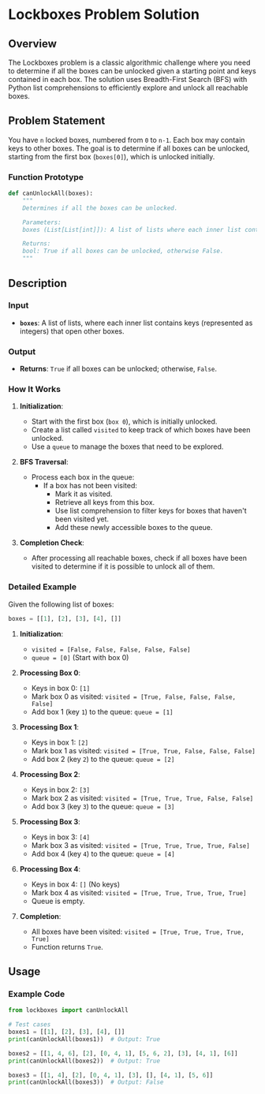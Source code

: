 # Lockboxes Problem Solution

## Overview

The Lockboxes problem is a classic algorithmic challenge where you need to determine if all the boxes can be unlocked given a starting point and keys contained in each box. The solution uses Breadth-First Search (BFS) with Python list comprehensions to efficiently explore and unlock all reachable boxes.

## Problem Statement

You have `n` locked boxes, numbered from `0` to `n-1`. Each box may contain keys to other boxes. The goal is to determine if all boxes can be unlocked, starting from the first box (`boxes[0]`), which is unlocked initially.

### Function Prototype

```python
def canUnlockAll(boxes):
    """
    Determines if all the boxes can be unlocked.

    Parameters:
    boxes (List[List[int]]): A list of lists where each inner list contains keys to other boxes.

    Returns:
    bool: True if all boxes can be unlocked, otherwise False.
    """
```

## Description

### Input

- **`boxes`**: A list of lists, where each inner list contains keys (represented as integers) that open other boxes. 

### Output

- **Returns**: `True` if all boxes can be unlocked; otherwise, `False`.

### How It Works

1. **Initialization**:
   - Start with the first box (`box 0`), which is initially unlocked.
   - Create a list called `visited` to keep track of which boxes have been unlocked.
   - Use a `queue` to manage the boxes that need to be explored.

2. **BFS Traversal**:
   - Process each box in the queue:
     - If a box has not been visited:
       - Mark it as visited.
       - Retrieve all keys from this box.
       - Use list comprehension to filter keys for boxes that haven't been visited yet.
       - Add these newly accessible boxes to the queue.

3. **Completion Check**:
   - After processing all reachable boxes, check if all boxes have been visited to determine if it is possible to unlock all of them.

### Detailed Example

Given the following list of boxes:

```python
boxes = [[1], [2], [3], [4], []]
```

1. **Initialization**:
   - `visited = [False, False, False, False, False]`
   - `queue = [0]` (Start with box 0)

2. **Processing Box 0**:
   - Keys in box 0: `[1]`
   - Mark box 0 as visited: `visited = [True, False, False, False, False]`
   - Add box 1 (key `1`) to the queue: `queue = [1]`

3. **Processing Box 1**:
   - Keys in box 1: `[2]`
   - Mark box 1 as visited: `visited = [True, True, False, False, False]`
   - Add box 2 (key `2`) to the queue: `queue = [2]`

4. **Processing Box 2**:
   - Keys in box 2: `[3]`
   - Mark box 2 as visited: `visited = [True, True, True, False, False]`
   - Add box 3 (key `3`) to the queue: `queue = [3]`

5. **Processing Box 3**:
   - Keys in box 3: `[4]`
   - Mark box 3 as visited: `visited = [True, True, True, True, False]`
   - Add box 4 (key `4`) to the queue: `queue = [4]`

6. **Processing Box 4**:
   - Keys in box 4: `[]` (No keys)
   - Mark box 4 as visited: `visited = [True, True, True, True, True]`
   - Queue is empty.

7. **Completion**:
   - All boxes have been visited: `visited = [True, True, True, True, True]`
   - Function returns `True`.

## Usage

### Example Code

```python
from lockboxes import canUnlockAll

# Test cases
boxes1 = [[1], [2], [3], [4], []]
print(canUnlockAll(boxes1))  # Output: True

boxes2 = [[1, 4, 6], [2], [0, 4, 1], [5, 6, 2], [3], [4, 1], [6]]
print(canUnlockAll(boxes2))  # Output: True

boxes3 = [[1, 4], [2], [0, 4, 1], [3], [], [4, 1], [5, 6]]
print(canUnlockAll(boxes3))  # Output: False
```

